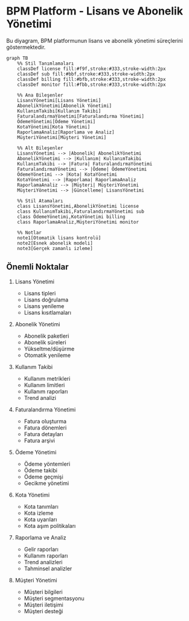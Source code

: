 # BPM Platform - Lisans ve Abonelik Yönetimi

Bu diyagram, BPM platformunun lisans ve abonelik yönetimi süreçlerini göstermektedir.

```mermaid
graph TB
    %% Stil Tanımlamaları
    classDef license fill:#f9f,stroke:#333,stroke-width:2px
    classDef sub fill:#bbf,stroke:#333,stroke-width:2px
    classDef billing fill:#bfb,stroke:#333,stroke-width:2px
    classDef monitor fill:#fbb,stroke:#333,stroke-width:2px

    %% Ana Bileşenler
    LisansYönetimi[Lisans Yönetimi]
    AbonelikYönetimi[Abonelik Yönetimi]
    KullanımTakibi[Kullanım Takibi]
    FaturalandırmaYönetimi[Faturalandırma Yönetimi]
    ÖdemeYönetimi[Ödeme Yönetimi]
    KotaYönetimi[Kota Yönetimi]
    RaporlamaAnaliz[Raporlama ve Analiz]
    MüşteriYönetimi[Müşteri Yönetimi]

    %% Alt Bileşenler
    LisansYönetimi --> |Abonelik| AbonelikYönetimi
    AbonelikYönetimi --> |Kullanım| KullanımTakibi
    KullanımTakibi --> |Fatura| FaturalandırmaYönetimi
    FaturalandırmaYönetimi --> |Ödeme| ÖdemeYönetimi
    ÖdemeYönetimi --> |Kota| KotaYönetimi
    KotaYönetimi --> |Raporlama| RaporlamaAnaliz
    RaporlamaAnaliz --> |Müşteri| MüşteriYönetimi
    MüşteriYönetimi --> |Güncelleme| LisansYönetimi

    %% Stil Atamaları
    class LisansYönetimi,AbonelikYönetimi license
    class KullanımTakibi,FaturalandırmaYönetimi sub
    class ÖdemeYönetimi,KotaYönetimi billing
    class RaporlamaAnaliz,MüşteriYönetimi monitor

    %% Notlar
    note1[Otomatik lisans kontrolü]
    note2[Esnek abonelik modeli]
    note3[Gerçek zamanlı izleme]
```

## Önemli Noktalar

1. Lisans Yönetimi
   - Lisans tipleri
   - Lisans doğrulama
   - Lisans yenileme
   - Lisans kısıtlamaları

2. Abonelik Yönetimi
   - Abonelik paketleri
   - Abonelik süreleri
   - Yükseltme/düşürme
   - Otomatik yenileme

3. Kullanım Takibi
   - Kullanım metrikleri
   - Kullanım limitleri
   - Kullanım raporları
   - Trend analizi

4. Faturalandırma Yönetimi
   - Fatura oluşturma
   - Fatura dönemleri
   - Fatura detayları
   - Fatura arşivi

5. Ödeme Yönetimi
   - Ödeme yöntemleri
   - Ödeme takibi
   - Ödeme geçmişi
   - Gecikme yönetimi

6. Kota Yönetimi
   - Kota tanımları
   - Kota izleme
   - Kota uyarıları
   - Kota aşım politikaları

7. Raporlama ve Analiz
   - Gelir raporları
   - Kullanım raporları
   - Trend analizleri
   - Tahminsel analizler

8. Müşteri Yönetimi
   - Müşteri bilgileri
   - Müşteri segmentasyonu
   - Müşteri iletişimi
   - Müşteri desteği 